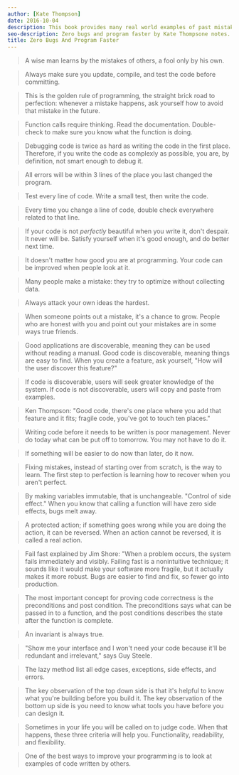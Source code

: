 ```yaml
---
author: [Kate Thompson]
date: 2016-10-04
description: This book provides many real world examples of past mistakes in programming that one can learn from. It is done by telling interesting and humorous stories with amazing illustrations. Learning from our own as well as other's mistakes will improve our software craftsmanship. To create a program with zero bugs, we must remember our past mistakes and mistakes made by others!
seo-description: Zero bugs and program faster by Kate Thompsone notes.
title: Zero Bugs And Program Faster
---
```


> A wise man learns by the mistakes of others, a fool only by his own.

> Always make sure you update, compile, and test the code before committing.

> This is the golden rule of programming, the straight brick road to perfection: whenever a mistake happens, ask yourself how to avoid that mistake in the future.

> Function calls require thinking. Read the documentation. Double-check to make sure you know what the function is doing.

> Debugging code is twice as hard as writing the code in the first place. Therefore, if you write the code as complexly as possible, you are, by definition, not smart enough to debug it.

> All errors will be within 3 lines of the place you last changed the program.

> Test every line of code. Write a small test, then write the code.

> Every time you change a line of code, double check everywhere related to that line.

> If your code is not _perfectly_ beautiful when you write it, don't despair. It never will be. Satisfy yourself when it's good enough, and do better next time.

> It doesn't matter how good you are at programming. Your code can be improved when people look at it.

> Many people make a mistake: they try to optimize without collecting data.

> Always attack your own ideas the hardest.

> When someone points out a mistake, it's a chance to grow. People who are honest with you and point out your mistakes are in some ways true friends.

> Good applications are discoverable, meaning they can be used without reading a manual. Good code is discoverable, meaning things are easy to find. When you create a feature, ask yourself, "How will the user discover this feature?"

> If code is discoverable, users will seek greater knowledge of the system. If code is not discoverable, users will copy and paste from examples.

> Ken Thompson: "Good code, there's one place where you add that feature and it fits; fragile code, you've got to touch ten places."

> Writing code before it needs to be written is poor management. Never do today what can be put off to tomorrow. You may not have to do it.

> If something will be easier to do now than later, do it now.

> Fixing mistakes, instead of starting over from scratch, is the way to learn. The first step to perfection is learning how to recover when you aren't perfect.

> By making variables immutable, that is unchangeable. "Control of side effect." When you know that calling a function will have zero side effects, bugs melt away.

> A protected action; if something goes wrong while you are doing the action, it can be reversed. When an action cannot be reversed, it is called a real action.

> Fail fast explained by Jim Shore: "When a problem occurs, the system fails immediately and visibly. Failing fast is a nonintuitive technique; it sounds like it would make your software more fragile, but it actually makes it more robust. Bugs are easier to find and fix, so fewer go into production.

> The most important concept for proving code correctness is the preconditions and post condition. The preconditions says what can be passed in to a function, and the post conditions describes the state after the function is complete.

> An invariant is always true.

> "Show me your interface and I won't need your code because it'll be redundant and irrelevant," says Guy Steele.

> The lazy method list all edge cases, exceptions, side effects, and errors.

> The key observation of the top down side is that it's helpful to know what you're building before you build it. The key observation of the bottom up side is you need to know what tools you have before you can design it.

> Sometimes in your life you will be called on to judge code. When that happens, these three criteria will help you. Functionality, readability, and flexibility.

> One of the best ways to improve your programming is to look at examples of code written by others.
